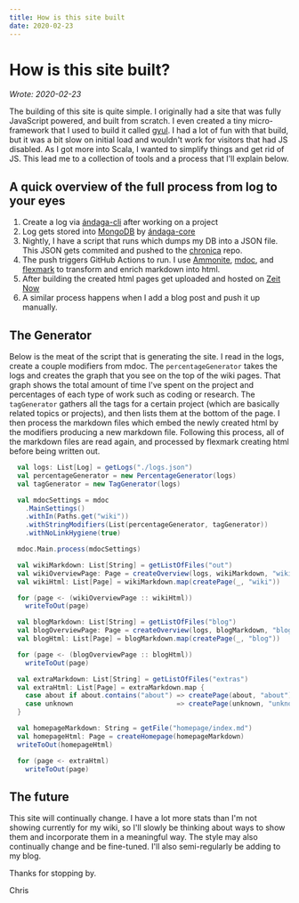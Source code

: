 ```yaml
---
title: How is this site built
date: 2020-02-23
---
```


# How is this site built?

_Wrote: 2020-02-23_

The building of this site is quite simple. I originally had a site that was
fully JavaScript powered, and built from scratch. I even created a tiny
micro-framework that I used to build it called [gyul](gyul.html). I had a lot of
fun with that build, but it was a bit slow on initial load and wouldn't work for
visitors that had JS disabled. As I got more into Scala, I wanted to simplify
things and get rid of JS. This lead me to a collection of tools and a process that
I'll explain below.


## A quick overview of the full process from log to your eyes

  1. Create a log via [ándaga-cli](andaga-cli.html) after working on a project
  2. Log gets stored into [MongoDB](https://www.mongodb.com/) by
     [ándaga-core](andaga-core.hmtl)
  3. Nightly, I have a script that runs which dumps my DB into a JSON file. This
     JSON gets commited and pushed to the [chronica](chronica.html) repo.
  4. The push triggers GitHub Actions to run. I use
     [Ammonite](https://ammonite.io), [mdoc](https://scalameta.org/mdoc/), and
     [flexmark](https://github.com/vsch/flexmark-java) to transform and enrich
     markdown into html.
  5. After building the created html pages get uploaded and hosted on [Zeit
     Now](https://zeit.co/home)
  6. A similar process happens when I add a blog post and push it up manually.

## The Generator

Below is the meat of the script that is generating the site. I read in the logs,
create a couple modifiers from mdoc. The `percentageGenerator` takes the logs
and creates the graph that you see on the top of the wiki pages. That graph
shows the total amount of time I've spent on the project and percentages of each
type of work such as coding or research. The `tagGenerator` gathers all the tags
for a certain project (which are basically related topics or projects), and then
lists them at the bottom of the page. I then process the markdown files which
embed the newly created html by the modifiers producing a new markdown file.
Following this process, all of the markdown files are read again, and processed
by flexmark creating html before being written out.

```scala
  val logs: List[Log] = getLogs("./logs.json")
  val percentageGenerator = new PercentageGenerator(logs)
  val tagGenerator = new TagGenerator(logs)

  val mdocSettings = mdoc
    .MainSettings()
    .withIn(Paths.get("wiki"))
    .withStringModifiers(List(percentageGenerator, tagGenerator))
    .withNoLinkHygiene(true)

  mdoc.Main.process(mdocSettings)

  val wikiMarkdown: List[String] = getListOfFiles("out")
  val wikiOverviewPage: Page = createOverview(logs, wikiMarkdown, "wiki")
  val wikiHtml: List[Page] = wikiMarkdown.map(createPage(_, "wiki"))

  for (page <- (wikiOverviewPage :: wikiHtml))
    writeToOut(page)

  val blogMarkdown: List[String] = getListOfFiles("blog")
  val blogOverviewPage: Page = createOverview(logs, blogMarkdown, "blog")
  val blogHtml: List[Page] = blogMarkdown.map(createPage(_, "blog"))

  for (page <- (blogOverviewPage :: blogHtml))
    writeToOut(page)

  val extraMarkdown: List[String] = getListOfFiles("extras")
  val extraHtml: List[Page] = extraMarkdown.map {
    case about if about.contains("about") => createPage(about, "about")
    case unknown                          => createPage(unknown, "unknown")
  }

  val homepageMarkdown: String = getFile("homepage/index.md")
  val homepageHtml: Page = createHomepage(homepageMarkdown)
  writeToOut(homepageHtml)

  for (page <- extraHtml)
    writeToOut(page)
```

## The future

This site will continually change. I have a lot more stats than I'm not showing
currently for my wiki, so I'll slowly be thinking about ways to show them and
incorporate them in a meaningful way. The style may also continually change and
be fine-tuned. I'll also semi-regularly be adding to my blog.

Thanks for stopping by.

Chris
